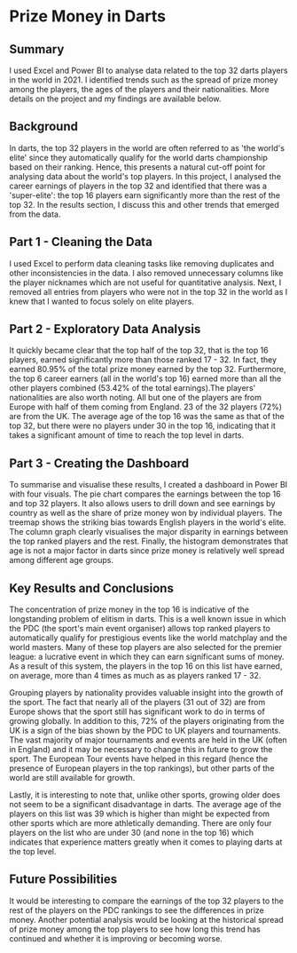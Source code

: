 # Prize Money in Darts

## Summary

I used Excel and Power BI to analyse data related to the top 32 darts players in the world in 2021. I identified trends such as the spread of prize money among the players, the ages of the players and their nationalities. More details on the project and my findings are available below.

## Background

In darts, the top 32 players in the world are often referred to as 'the world's elite' since they automatically qualify for the world darts championship based on their ranking. Hence, this presents a natural cut-off point for analysing data about the world's top players. In this project, I analysed the career earnings of players in the top 32 and identified that there was a 'super-elite': the top 16 players earn significantly more than the rest of the top 32. In the results section, I discuss this and other trends that emerged from the data.

## Part 1 - Cleaning the Data

I used Excel to perform data cleaning tasks like removing duplicates and other inconsistencies in the data. I also removed unnecessary columns like the player nicknames which are not useful for quantitative analysis. Next, I removed all entries from players who were not in the top 32 in the world as I knew that I wanted to focus solely on elite players.

## Part 2 - Exploratory Data Analysis

It quickly became clear that the top half of the top 32, that is the top 16 players, earned significantly more than those ranked 17 - 32. In fact, they earned 80.95% of the total prize money earned by the top 32. Furthermore, the top 6 career earners (all in the world's top 16) earned more than all the other players combined (53.42% of the total earnings).The players' nationalities are also worth noting. All but one of the players are from Europe with half of them coming from England. 23 of the 32 players (72%) are from the UK. The average age of the top 16 was the same as that of the top 32, but there were no players under 30 in the top 16, indicating that it takes a significant amount of time to reach the top level in darts.

## Part 3 - Creating the Dashboard

To summarise and visualise these results, I created a dashboard in Power BI with four visuals. The pie chart compares the earnings between the top 16 and top 32 players. It also allows users to drill down and see earnings by country as well as the share of prize money won by individual players. The treemap shows the striking bias towards English players in the world's elite. The column graph clearly visualises the major disparity in earnings between the top ranked players and the rest. Finally, the histogram demonstrates that age is not a major factor in darts since prize money is relatively well spread among different age groups.

## Key Results and Conclusions

The concentration of prize money in the top 16 is indicative of the longstanding problem of elitism in darts. This is a well known issue in which the PDC (the sport's main event organiser) allows top ranked players to automatically qualify for prestigious events like the world matchplay and the world masters. Many of these top players are also selected for the premier league: a lucrative event in which they can earn significant sums of money. As a result of this system, the players in the top 16 on this list have earned, on average, more than 4 times as much as as players ranked 17 - 32.

Grouping players by nationality provides valuable insight into the growth of the sport. The fact that nearly all of the players (31 out of 32) are from Europe shows that the sport still has significant work to do in terms of growing globally. In addition to this, 72% of the players originating from the UK is a sign of the bias shown by the PDC to UK players and tournaments. The vast majority of major tournaments and events are held in the UK (often in England) and it may be necessary to change this in future to grow the sport. The European Tour events have helped in this regard (hence the presence of European players in the top rankings), but other parts of the world are still available for growth.

Lastly, it is interesting to note that, unlike other sports, growing older does not seem to be a significant disadvantage in darts. The average age of the players on this list was 39 which is higher than might be expected from other sports which are more athletically demanding. There are only four players on the list who are under 30 (and none in the top 16) which indicates that experience matters greatly when it comes to playing darts at the top level.

## Future Possibilities

It would be interesting to compare the earnings of the top 32 players to the rest of the players on the PDC rankings to see the differences in prize money. Another potential analysis would be looking at the historical spread of prize money among the top players to see how long this trend has continued and whether it is improving or becoming worse.
